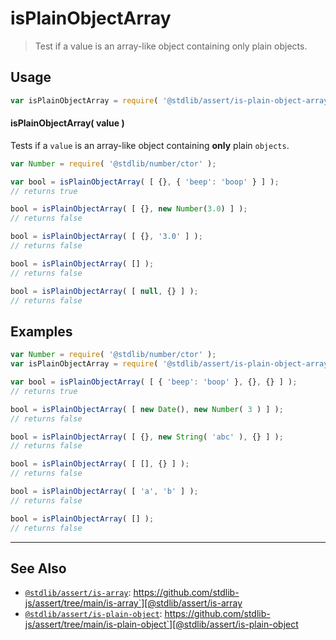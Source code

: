 <!--

@license Apache-2.0

Copyright (c) 2018 The Stdlib Authors.

Licensed under the Apache License, Version 2.0 (the "License");
you may not use this file except in compliance with the License.
You may obtain a copy of the License at

   http://www.apache.org/licenses/LICENSE-2.0

Unless required by applicable law or agreed to in writing, software
distributed under the License is distributed on an "AS IS" BASIS,
WITHOUT WARRANTIES OR CONDITIONS OF ANY KIND, either express or implied.
See the License for the specific language governing permissions and
limitations under the License.

-->

# isPlainObjectArray

> Test if a value is an array-like object containing only plain objects.

<section class="usage">

## Usage

```javascript
var isPlainObjectArray = require( '@stdlib/assert/is-plain-object-array' );
```

#### isPlainObjectArray( value )

Tests if a `value` is an array-like object containing **only** plain `objects`.

<!-- eslint-disable no-new-wrappers, object-curly-newline -->

```javascript
var Number = require( '@stdlib/number/ctor' );

var bool = isPlainObjectArray( [ {}, { 'beep': 'boop' } ] );
// returns true

bool = isPlainObjectArray( [ {}, new Number(3.0) ] );
// returns false

bool = isPlainObjectArray( [ {}, '3.0' ] );
// returns false

bool = isPlainObjectArray( [] );
// returns false

bool = isPlainObjectArray( [ null, {} ] );
// returns false
```

</section>

<!-- /.usage -->

<section class="examples">

## Examples

<!-- eslint-disable no-new-wrappers, object-curly-newline -->

<!-- eslint no-undef: "error" -->

```javascript
var Number = require( '@stdlib/number/ctor' );
var isPlainObjectArray = require( '@stdlib/assert/is-plain-object-array' );

var bool = isPlainObjectArray( [ { 'beep': 'boop' }, {}, {} ] );
// returns true

bool = isPlainObjectArray( [ new Date(), new Number( 3 ) ] );
// returns false

bool = isPlainObjectArray( [ {}, new String( 'abc' ), {} ] );
// returns false

bool = isPlainObjectArray( [ [], {} ] );
// returns false

bool = isPlainObjectArray( [ 'a', 'b' ] );
// returns false

bool = isPlainObjectArray( [] );
// returns false
```

</section>

<!-- /.examples -->

<!-- Section for related `stdlib` packages. Do not manually edit this section, as it is automatically populated. -->

<section class="related">

* * *

## See Also

-   [`@stdlib/assert/is-array`][@stdlib/assert/is-array]: https://github.com/stdlib-js/assert/tree/main/is-array`][@stdlib/assert/is-array
-   [`@stdlib/assert/is-plain-object`][@stdlib/assert/is-plain-object]: https://github.com/stdlib-js/assert/tree/main/is-plain-object`][@stdlib/assert/is-plain-object

</section>

<!-- /.related -->

<!-- Section for all links. Make sure to keep an empty line after the `section` element and another before the `/section` close. -->

<section class="links">

<!-- <related-links> -->

[@stdlib/assert/is-array]: https://github.com/stdlib-js/assert/tree/main/is-array

[@stdlib/assert/is-plain-object]: https://github.com/stdlib-js/assert/tree/main/is-plain-object

<!-- </related-links> -->

</section>

<!-- /.links -->
